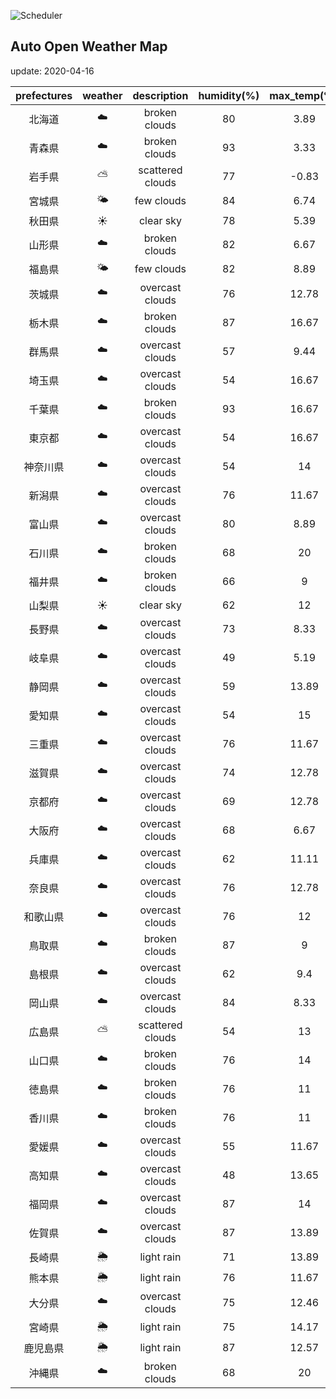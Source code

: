 ![Scheduler](https://github.com/miya/auto_open_weather_map/workflows/Scheduler/badge.svg)
## Auto Open Weather Map
update: 2020-04-16

|prefectures|weather|description|humidity(%)|max_temp(℃)|min_temp(℃)|
|:-----------:|:------------:|:------------:|:-----------:|:------------:|:-----------:|
|北海道|☁️|broken clouds|80|3.89|1|
|青森県|☁️|broken clouds|93|3.33|2|
|岩手県|⛅️|scattered clouds|77|-0.83|-0.83|
|宮城県|🌤|few clouds|84|6.74|6.74|
|秋田県|☀️|clear sky|78|5.39|5.39|
|山形県|☁️|broken clouds|82|6.67|6.67|
|福島県|🌤|few clouds|82|8.89|6.11|
|茨城県|☁️|overcast clouds|76|12.78|8.33|
|栃木県|☁️|broken clouds|87|16.67|8|
|群馬県|☁️|overcast clouds|57|9.44|3.33|
|埼玉県|☁️|overcast clouds|54|16.67|11.67|
|千葉県|☁️|broken clouds|93|16.67|9|
|東京都|☁️|overcast clouds|54|16.67|11.67|
|神奈川県|☁️|overcast clouds|54|14|11.67|
|新潟県|☁️|overcast clouds|76|11.67|8.89|
|富山県|☁️|overcast clouds|80|8.89|5.56|
|石川県|☁️|broken clouds|68|20|18|
|福井県|☁️|broken clouds|66|9|9|
|山梨県|☀️|clear sky|62|12|7.22|
|長野県|☁️|overcast clouds|73|8.33|3.33|
|岐阜県|☁️|overcast clouds|49|5.19|5.19|
|静岡県|☁️|overcast clouds|59|13.89|12.22|
|愛知県|☁️|overcast clouds|54|15|12.22|
|三重県|☁️|overcast clouds|76|11.67|11.67|
|滋賀県|☁️|overcast clouds|74|12.78|10.56|
|京都府|☁️|overcast clouds|69|12.78|8.33|
|大阪府|☁️|overcast clouds|68|6.67|6.67|
|兵庫県|☁️|overcast clouds|62|11.11|8.33|
|奈良県|☁️|overcast clouds|76|12.78|8.33|
|和歌山県|☁️|overcast clouds|76|12|8.33|
|鳥取県|☁️|broken clouds|87|9|9|
|島根県|☁️|overcast clouds|62|9.4|9.4|
|岡山県|☁️|overcast clouds|84|8.33|8.33|
|広島県|⛅️|scattered clouds|54|13|11.67|
|山口県|☁️|broken clouds|76|14|12.22|
|徳島県|☁️|broken clouds|76|11|9.44|
|香川県|☁️|broken clouds|76|11|8.33|
|愛媛県|☁️|overcast clouds|55|11.67|11.67|
|高知県|☁️|overcast clouds|48|13.65|13.65|
|福岡県|☁️|overcast clouds|87|14|10.56|
|佐賀県|☁️|overcast clouds|87|13.89|10.56|
|長崎県|🌦|light rain|71|13.89|13.89|
|熊本県|🌦|light rain|76|11.67|11.67|
|大分県|☁️|overcast clouds|75|12.46|12.46|
|宮崎県|🌦|light rain|75|14.17|14.17|
|鹿児島県|🌦|light rain|87|12.57|12.57|
|沖縄県|☁️|broken clouds|68|20|18|
